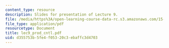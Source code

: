 ```yaml
---
content_type: resource
description: Slides for presentation of Lecture 9.
file: /media/https%3A/open-learning-course-data-rc.s3.amazonaws.com/15-760b-introduction-to-operations-management-spring-2004/d355753b5fe4f05320c3ebaffc3d4703_lec9_prod_cntl.pdf
file_type: application/pdf
resourcetype: Document
title: lec9_prod_cntl.pdf
uid: d355753b-5fe4-f053-20c3-ebaffc3d4703
---
```

